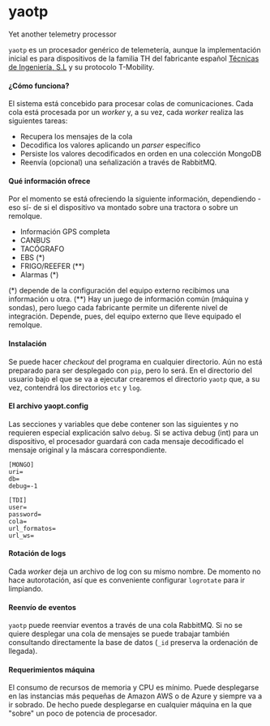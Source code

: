 # yaotp
Yet another telemetry processor

`yaotp` es un procesador genérico de telemetería, aunque la implementación
inicial es para dispositivos de la familia TH del fabricante español
[Técnicas de Ingeniería, S.L](https://gesinflot.com/) y su protocolo
T-Mobility.

#### ¿Cómo funciona?

El sistema está concebido para procesar colas de comunicaciones. Cada cola
está procesada por un _worker_ y, a su vez, cada _worker_ realiza las 
siguientes tareas:

- Recupera los mensajes de la cola
- Decodifica los valores aplicando un _parser_ específico
- Persiste los valores decodificados en orden en una colección MongoDB
- Reenvía (opcional) una señalización a través de RabbitMQ.

#### Qué información ofrece

Por el momento se está ofreciendo la siguiente información, dependiendo -eso
sí- de si el dispositivo va montado sobre una tractora o sobre un remolque.

- Información GPS completa
- CANBUS 
- TACÓGRAFO 
- EBS (*)
- FRIGO/REEFER (**)
- Alarmas (*)

(*) depende de la configuración del equipo externo recibimos una información
u otra.
(**) Hay un juego de información común (máquina y sondas), pero luego cada 
fabricante permite un diferente nivel de integración. Depende, pues, del
equipo externo que lleve equipado el remolque.

#### Instalación

Se puede hacer _checkout_ del programa en cualquier directorio. Aún no está
preparado para ser desplegado con `pip`, pero lo será. En el directorio del
usuario bajo el que se va a ejecutar crearemos el directorio `yaotp` que, 
a su vez, contendrá los directorios `etc` y `log`.

#### El archivo yaopt.config

Las secciones y variables que debe contener son las siguientes y no requieren
especial explicación salvo `debug`. Si se activa debug (int) para un 
dispositivo, el procesador guardará con cada mensaje decodificado el mensaje
original y la máscara correspondiente.

```
[MONGO]
uri=
db=
debug=-1

[TDI]
user=
password=
cola=
url_formatos=
url_ws=
```

#### Rotación de logs

Cada _worker_ deja un archivo de log con su mismo nombre. De momento no hace
autorotación, así que es conveniente configurar `logrotate` para ir limpiando.

#### Reenvío de eventos

`yaotp` puede reenviar eventos a través de una cola RabbitMQ. Si no se quiere
desplegar una cola de mensajes se puede trabajar también consultando
directamente la base de datos (`_id` preserva la ordenación de llegada).

#### Requerimientos máquina

El consumo de recursos de memoria y CPU es mínimo. Puede desplegarse en las
instancias más pequeñas de Amazon AWS o de Azure y siempre va a ir sobrado.
De hecho puede desplegarse en cualquier máquina en la que "sobre" un poco de
potencia de procesador.

